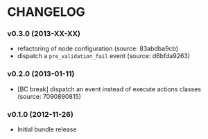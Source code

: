 CHANGELOG
=========

### v0.3.0 (2013-XX-XX) ###

* refactoring of node configuration (source: 83abdba9cb)
* dispatch a `pre_validation_fail` event (source: d6bfda9263)

### v0.2.0 (2013-01-11) ###

* [BC break] dispatch an event instead of execute actions classes (source: 7090890815)

### v0.1.0 (2012-11-26) ###

* Initial bundle release
